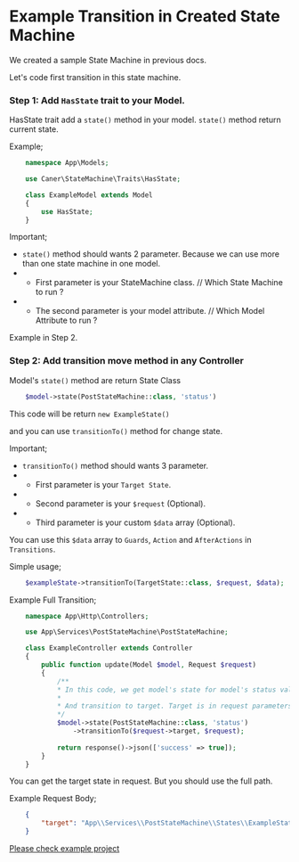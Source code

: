 
# Example Transition in Created State Machine
We created a sample State Machine in previous docs.

Let's code first transition in this state machine.

### Step 1: Add `HasState` trait to your Model.

HasState trait add a `state()` method in your model.
`state()` method return current state.

Example;

```php
    namespace App\Models;

    use Caner\StateMachine\Traits\HasState;

    class ExampleModel extends Model
    {
        use HasState;
    }
```

Important;
- `state()` method should wants 2 parameter.
  Because we can use more than one state machine in one model.
- - First parameter is your StateMachine class. // Which State Machine to run ?
- - The second parameter is your model attribute. // Which Model Attribute to run ?

Example in Step 2.

### Step 2: Add transition move method in any Controller

Model's `state()` method are return State Class

```php
    $model->state(PostStateMachine::class, 'status')
```

This code will be return `new ExampleState()`

and you can use `transitionTo()` method for change state.

Important;
- `transitionTo()` method should wants 3 parameter.
- - First parameter is your `Target State`.
- - Second parameter is your `$request` (Optional).
- - Third parameter is your custom `$data` array (Optional).
    
You can use this `$data` array to `Guards`, `Action` and
`AfterActions` in `Transitions`.

Simple usage;

```php
    $exampleState->transitionTo(TargetState::class, $request, $data);
```

Example Full Transition;

```php
    namespace App\Http\Controllers;

    use App\Services\PostStateMachine\PostStateMachine;

    class ExampleController extends Controller
    {
        public function update(Model $model, Request $request)
        {
            /**
            * In this code, we get model's state for model's status value.
            * 
            * And transition to target. Target is in request parameters.
            */
            $model->state(PostStateMachine::class, 'status')
                ->transitionTo($request->target, $request);
    
            return response()->json(['success' => true]);
        }
    }
```

You can get the target state in request. But you should use the full path.

Example Request Body;

```json
    {
        "target": "App\\Services\\PostStateMachine\\States\\ExampleState"
    }
```

[Please check example project](https://github.com/CanerErgez/laravel-state-machine-sample-project) 
